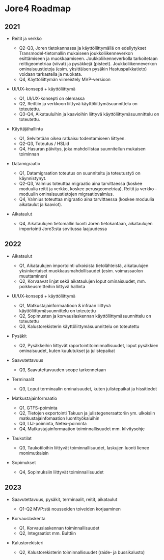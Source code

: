 <h1>Jore4 Roadmap</h1>
<h2>2021</h2>

* Reitit ja verkko
  * Q2-Q3, Joren tietokannassa ja käyttöliittymällä on edellytykset Transmodel-tietomallin mukaiseen joukkoliikenneverkon esittämiseen ja muokkaamiseen. Joukkoliikenneverkolla tarkoitetaan reittigeometriaa (viivat) ja pysäkkejä (pisteet). Joukkoliikenneverkon ominaisuustietoja (esim. yksittäisen pysäkin Hastuspaikkatieto) voidaan tarkastella ja muokata.
  * Q4, Käyttöliittymän viimeistely MVP-versioon

* UI/UX-konsepti + käyttöliittymä
  * Q1, UI/UX-konsepti on olemassa
  * Q2, Reittiin ja verkkoon liittyvä käyttöliittymäsuunnittelu on toteutettu.
  * Q3-Q4, Aikatauluihin ja kaavioihin liittyvä käyttöliittymäsuunnittelu on toteutettu.

* Käyttäjähallinta
  * Q1, Selvitetään oikea ratkaisu todentamiseen liittyen.
  * Q2-Q3, Toteutus / HSLid
  * Q4, Hasuran päivitys, joka mahdollistaa suunnitellun mukaisen toiminnan

* Datamigraatio
  * Q1, Datamigraation toteutus on suunniteltu ja toteutustyö on käynnistynyt.
  * Q2-Q3, Valmius toteuttaa migraatio aina tarvittaessa (koskee moduulia reitit ja verkko, koskee perusgeometriaa). Reitit ja verkko -moduulin ominaisuustietojen migraatiovalmius.
  * Q4, Valmius toteuttaa migraatio aina tarvittaessa (koskee moduulia aikataulut ja kaaviot).

* Aikataulut
  * Q4, Aikataulujen tietomallin luonti Joren tietokantaan, aikataulujen importointi Jore3:sta sovitussa laajuudessa

<h2>2022</h2>

* Aikataulut
  * Q1, Aikataulujen importointi ulkoisista tietolähteistä, aikataulujen yksinkertaiset muokkausmahdollisuudet (esim. voimassaolon muuttaminen)
  * Q2, Korvaavat linjat sekä aikataulujen loput ominaisuudet, mm. poikkeusreitteihin liittyvä hallinta

* UI/UX-konsepti + käyttöliittymä
  * Q1, Matkustajainformaatioon & infraan liittyvä käyttöliittymäsuunnittelu on toteutettu
  * Q2, Sopimusten ja korvauslaskennan käyttöliittymäsuunnittelu on toteutettu
  * Q3, Kalustorekisterin käyttöliittymäsuunnittelu on toteutettu

* Pysäkit
  * Q2, Pysäkkeihin liittyvät raportointitoiminnallisuudet, loput pysäkkien ominaisuudet, kuten kuulutukset ja julistepaikat
 
* Saavutettavuus
  * Q3, Saavutettavuuden scope tarkennetaan

* Terminaalit
  * Q3, Loput terminaalin ominaisuudet, kuten julistepaikat ja hissitiedot

* Matkustajainformaatio
  * Q1, GTFS-poiminta
  * Q2, Tietojen exportointi Takuun ja julistegeneraattoriin ym. ulkoisiin matkustajainfomaation luontityökaluihin
  * Q3, LIJ-poiminta, Netex-poiminta
  * Q4, Matkustajainformaation toiminnallisuudet mm. kilvitysohje

* Taukotilat
  * Q3, Taukotiloihin liittyvät toiminnallisuudet, laskujen luonti lienee monimutkaisin
 
* Sopimukset
  * Q4, Sopimuksiin liittyvät toiminnallisuudet
 
 <h2>2023</h2>
 
* Saavutettavuus, pysäkit, terminaalit, reitit, aikataulut
  * Q1-Q2 MVP:stä nousseiden toiveiden korjaaminen
 
* Korvauslaskenta
  * Q1, Korvauslaskennan toiminnallisuudet
  * Q2, Integraatiot mm. Bulttiin

* Kalustorekisteri
  * Q2, Kalustorekisterin toiminnallisuudet (raide- ja bussikalusto)
